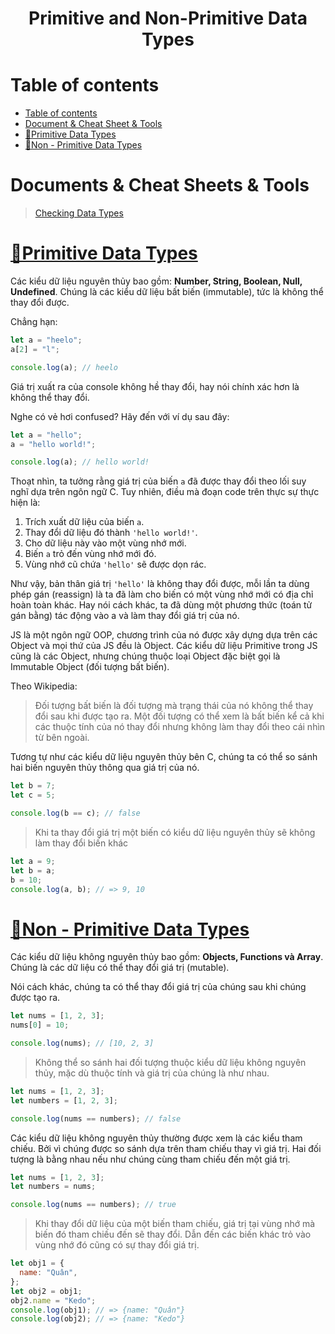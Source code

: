 <link rel='stylesheet' href='../../main.css'>

<div class="title">
    <center><h1 class="bigtitle">Primitive and Non-Primitive Data Types</h1></center>
</div>

# Table of contents

- [Table of contents](#table-of-contents)
- [Document & Cheat Sheet & Tools](#document--cheat-sheet--tools)
- [👵Primitive Data Types](#primitive-data-types)
- [👧Non - Primitive Data Types](#non---primitive-data-types)
# Documents & Cheat Sheets & Tools

> [Checking Data Types](https://codewithhugo.com/javascript-data-type-check-cheatsheet/)

# [👵Primitive Data Types](https://developer.mozilla.org/en-US/docs/Web/JavaScript/Data_structures#primitive_values)

Các kiểu dữ liệu nguyên thủy bao gồm: **Number, String, Boolean, Null, Undefined**. Chúng là các kiểu dữ liệu bất biến (immutable), tức là không thể thay đổi được.

Chẳng hạn:

```js
let a = "heelo";
a[2] = "l";

console.log(a); // heelo
```

Giá trị xuất ra của console không hề thay đổi, hay nói chính xác hơn là không thể thay đổi.

Nghe có vẻ hơi confused? Hãy đến với ví dụ sau đây:

```js
let a = "hello";
a = "hello world!";

console.log(a); // hello world!
```

Thoạt nhìn, ta tưởng rằng giá trị của biến `a` đã được thay đổi theo lối suy nghĩ dựa trên ngôn ngữ C. Tuy nhiên, điều mà đoạn code trên thực sự thực hiện là:

1. Trích xuất dữ liệu của biến `a`.
2. Thay đổi dữ liệu đó thành `'hello world!'`.
3. Cho dữ liệu này vào một vùng nhớ mới.
4. Biến `a` trỏ đến vùng nhớ mới đó.
5. Vùng nhớ cũ chứa `'hello'` sẽ được dọn rác.

Như vậy, bản thân giá trị `'hello'` là không thay đổi được, mỗi lần ta dùng phép gán (reassign) là ta đã làm cho biến có một vùng nhớ mới có địa chỉ hoàn toàn khác. Hay nói cách khác, ta đã dùng một phương thức (toán tử gán bằng) tác động vào a và làm thay đổi giá trị của nó.

JS là một ngôn ngữ OOP, chương trình của nó được xây dựng dựa trên các Object và mọi thứ của JS đều là Object. Các kiểu dữ liệu Primitive trong JS cũng là các Object, nhưng chúng thuộc loại Object đặc biệt gọi là Immutable Object (đối tượng bất biến).

Theo Wikipedia:

> Đối tượng bất biến là đối tượng mà trạng thái của nó không thể thay đổi sau khi được tạo ra. Một đối tượng có thể xem là bất biến kể cả khi các thuộc tính của nó thay đổi nhưng không làm thay đổi theo cái nhìn từ bên ngoài.

Tương tự như các kiểu dữ liệu nguyên thủy bên C, chúng ta có thể so sánh hai biến nguyên thủy thông qua giá trị của nó.

```js
let b = 7;
let c = 5;

console.log(b == c); // false
```

> Khi ta thay đổi giá trị một biến có kiểu dữ liệu nguyên thủy sẽ không làm thay đổi biến khác

```js
let a = 9;
let b = a;
b = 10;
console.log(a, b); // => 9, 10
```

# [👧Non - Primitive Data Types](https://developer.mozilla.org/en-US/docs/Web/JavaScript/Data_structures#objects)

Các kiểu dữ liệu không nguyên thủy bao gồm: **Objects, Functions và Array**. Chúng là các dữ liệu có thể thay đổi giá trị (mutable).

Nói cách khác, chúng ta có thể thay đổi giá trị của chúng sau khi chúng được tạo ra.

```js
let nums = [1, 2, 3];
nums[0] = 10;

console.log(nums); // [10, 2, 3]
```

> Không thể so sánh hai đối tượng thuộc kiểu dữ liệu không nguyên thủy, mặc dù thuộc tính và giá trị của chúng là như nhau.

```js
let nums = [1, 2, 3];
let numbers = [1, 2, 3];

console.log(nums == numbers); // false
```

Các kiểu dữ liệu không nguyên thủy thường được xem là các kiểu tham chiếu. Bởi vì chúng được so sánh dựa trên tham chiếu thay vì giá trị. Hai đối tượng là bằng nhau nếu như chúng cùng tham chiếu đến một giá trị.

```js
let nums = [1, 2, 3];
let numbers = nums;

console.log(nums == numbers); // true
```

> Khi thay đổi dữ liệu của một biến tham chiếu, giá trị tại vùng nhớ mà biến đó tham chiếu đến sẽ thay đổi. Dẫn đến các biến khác trỏ vào vùng nhớ đó cũng có sự thay đổi giá trị.

```js
let obj1 = {
  name: "Quân",
};
let obj2 = obj1;
obj2.name = "Kedo";
console.log(obj1); // => {name: "Quân"}
console.log(obj2); // => {name: "Kedo"}
```
